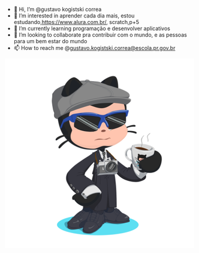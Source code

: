 - 👋 Hi, I’m @gustavo kogistski correa
- 👀 I’m interested in aprender cada dia mais, estou estudando,https://www.alura.com.br/, scratch,p+5
- 🌱 I’m currently learning programação e desenvolver aplicativos
- 💞️ I’m looking to collaborate pra contribuir com o mundo, e as pessoas para um bem estar do mundo
- 📫 How to reach me @gustavo.kogistski.correa@escola.pr.gov.br

<!---
gustavo30praum/gustavo30praum is a ✨ special ✨ repository because its `README.md` (this file) appears on your GitHub profile.
You can click the Preview link to take a look at your changes.-
--->
![](octocat-1722601214388.png)

